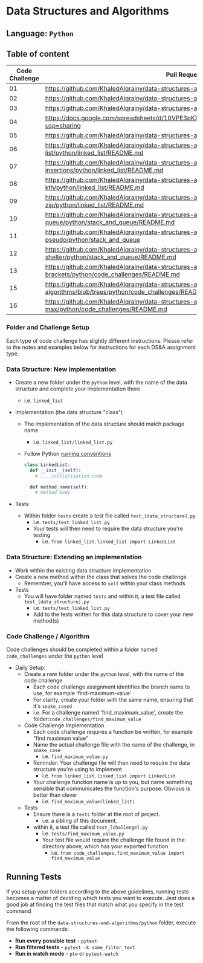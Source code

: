 # Data Structures and Algorithms

## Language: `Python`

## Table of content

| Code Challenge    |    Pull Request link    |
| ---- | ----------------------------------- |
|  01   |  https://github.com/KhaledAlqrainy/data-structures-and-algorithms/pull/16 |
|  02   |  https://github.com/KhaledAlqrainy/data-structures-and-algorithms/pull/19 |
|  03   |  https://github.com/KhaledAlqrainy/data-structures-and-algorithms/pull/17 |
|  04   |  https://docs.google.com/spreadsheets/d/10VPE3pKXz0ENLPS1zSzjkglykgT8u0HcFkYE0z08lBI/edit?usp=sharing |
|  05   |  https://github.com/KhaledAlqrainy/data-structures-and-algorithms/pull/18 |
|  06   |  https://github.com/KhaledAlqrainy/data-structures-and-algorithms/blob/linked-list/python/linked_list/README.md |
|  07   |  https://github.com/KhaledAlqrainy/data-structures-and-algorithms/blob/linked-list-insertions/python/linked_list/README.md  |
|  08   |  https://github.com/KhaledAlqrainy/data-structures-and-algorithms/blob/linked-list-kth/python/linked_list/README.md |
|  09   |  https://github.com/KhaledAlqrainy/data-structures-and-algorithms/blob/linked-list-zip/python/linked_list/README.md |
|  10   |  https://github.com/KhaledAlqrainy/data-structures-and-algorithms/blob/stack-and-queue/python/stack_and_queue/README.md |
|  11   |  https://github.com/KhaledAlqrainy/data-structures-and-algorithms/tree/stack-queue-pseudo/python/stack_and_queue |
|  12   |  https://github.com/KhaledAlqrainy/data-structures-and-algorithms/blob/stack-queue-animal-shelter/python/stack_and_queue/README.md |
|  13   |  https://github.com/KhaledAlqrainy/data-structures-and-algorithms/blob/stack-queue-brackets/python/code_challenges/README.md |
|  15   |  https://github.com/KhaledAlqrainy/data-structures-and-algorithms/blob/trees/python/code_challenges/README.md |
|  16   |  https://github.com/KhaledAlqrainy/data-structures-and-algorithms/blob/tree-max/python/code_challenges/README.md |


### Folder and Challenge Setup

Each type of code challenge has slightly different instructions. Please refer to the notes and examples below for instructions for each DS&A assignment type.

### Data Structure: New Implementation

- Create a new folder under the `python` level, with the name of the data structure and complete your implementation there
  - i.e. `linked_list`
- Implementation (the data structure "class")
  - The implementation of the data structure should match package name
    - i.e. `linked_list/linked_list.py`
  - Follow Python [naming conventions](https://www.python.org/dev/peps/pep-0008/#naming-conventions)

    ```python
    class LinkedList:
      def __init__(self):
        # ... initialization code

      def method_name(self):
        # method body
    ```

- Tests
  - Within folder `tests` create a test file called `test_[data_structure].py`
    - i.e. `tests/test_linked_list.py`
    - Your tests will then need to require the data structure you're testing
      - i.e. `from linked_list.linked_list import LinkedList`

### Data Structure: Extending an implementation

- Work within the existing data structure implementation
- Create a new method within the class that solves the code challenge
  - Remember, you'll have access to `self` within your class methods
- Tests
  - You will have folder named `tests` and within it, a test file called `test_[data_structure].py`
    - i.e. `tests/test_linked_list.py`
    - Add to the tests written for this data structure to cover your new method(s)

### Code Challenge / Algorithm

Code challenges should be completed within a folder named `code_challenges` under the `python` level

- Daily Setup:
  - Create a new folder under the `python` level, with the name of the code challenge
    - Each code challenge assignment identifies the branch name to use, for example 'find-maximum-value'
    - For clarity, create your folder with the same name, ensuring that it's `snake_cased`
    - i.e. For a challenge named 'find_maximum_value', create the folder:`code_challenges/find_maximum_value`
  - Code Challenge Implementation
    - Each code challenge requires a function be written, for example "find maximum value"
    - Name the actual challenge file with the name of the challenge, in `snake_case`
      - i.e. `find_maximum_value.py`
    - Reminder: Your challenge file will then need to require the data structure you're using to implement
      - i.e. `from linked_list.linked_list import LinkedList`
    - Your challenge function name is up to you, but name something sensible that communicates the function's purpose. Obvious is better than clever
      - i.e. `find_maximum_value(linked_list)`
  - Tests
    - Ensure there is a `tests` folder at the root of project.
      - i.e. a sibling of this document.
    - within it, a test file called `test_[challenge].py`
      - i.e. `tests/find_maximum_value.py`
      - Your test file would require the challenge file found in the directory above, which has your exported function
        - i.e. `from code_challenges.find_maximum_value import find_maximum_value`

## Running Tests

If you setup your folders according to the above guidelines, running tests becomes a matter of deciding which tests you want to execute.  Jest does a good job at finding the test files that match what you specify in the test command

From the root of the `data-structures-and-algorithms/python` folder, execute the following commands:

- **Run every possible test** - `pytest`
- **Run filtered tests** - `pytest -k some_filter_text`
- **Run in watch mode** - `ptw` or `pytest-watch`
